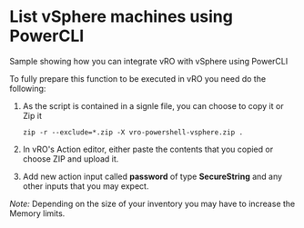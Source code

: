 # List vSphere machines using PowerCLI

Sample showing how you can integrate vRO with vSphere using PowerCLI

To fully prepare this function to be executed in vRO you need do the following:


1. As the script is contained in a signle file, you can choose to copy it or Zip it
   ```
   zip -r --exclude=*.zip -X vro-powershell-vsphere.zip .
   ```

2. In vRO's Action editor, either paste the contents that you copied or choose ZIP and upload it.

3. Add new action input called **password** of type **SecureString** and any other inputs that you may expect.

*Note:* Depending on the size of your inventory you may have to increase the Memory limits.

